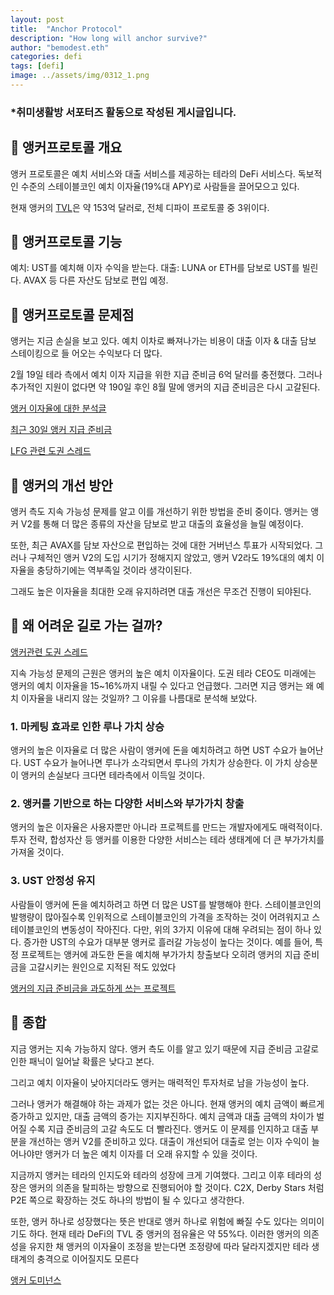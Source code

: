 ```yaml
---
layout: post
title:  "Anchor Protocol"
description: "How long will anchor survive?"
author: "bemodest.eth"
categories: defi
tags: [defi]
image: ../assets/img/0312_1.png
---
```


### *취미생활방 서포터즈 활동으로 작성된 게시글입니다.

## 🔎 앵커프로토콜 개요

앵커 프로토콜은 예치 서비스와 대출 서비스를 제공하는 테라의 DeFi 서비스다.  독보적인 수준의 스테이블코인 예치 이자율(19%대 APY)로 사람들을 끌어모으고 있다.

현재 앵커의 [TVL](https://defillama.com/protocol/anchor)은 약 153억 달러로, 전체 디파이 프로토콜 중 3위이다.

## 🔎 앵커프로토콜 기능

예치: UST를 예치해 이자 수익을 받는다.
대출: LUNA or ETH를 담보로 UST를 빌린다. AVAX 등 다른 자산도 담보로 편입 예정.

## 🔎 앵커프로토콜 문제점

앵커는 지금 손실을 보고 있다. 예치 이차로 빠져나가는 비용이 대출 이자 & 대출 담보 스테이킹으로 들
어오는 수익보다 더 많다.

2월 19일 테라 측에서 예치 이자 지급을 위한 지급 준비금 6억 달러를 충전했다. 그러나 추가적인 지원이 없다면 약 190일 후인 8월 말에 앵커의 지급 준비금은 다시 고갈된다.

[앵커 이자율에 대한 분석글](https://wantfi.com/terra-luna-anchor-protocol-savings-account.html#crypto-flash-crash)

[최근 30일 앵커 지급 준비금](https://terra.engineer/en/terra_addresses/terra1tmnqgvg567ypvsvk6rwsga3srp7e3lg6u0elp8) 

[LFG 관련 도권 스레드](https://twitter.com/stablekwon/status/1483973121564905474) 

## 🔎 앵커의 개선 방안
앵커 측도 지속 가능성 문제를 알고 이를 개선하기 위한 방법을 준비 중이다. 앵커는 앵커 V2를 통해 더 많은 종류의 자산을 담보로 받고 대출의 효율성을 늘릴 예정이다. 

또한, 최근 AVAX를 담보 자산으로 편입하는 것에 대한 거버넌스 투표가 시작되었다. 그러나 구체적인 앵커 V2의
도입 시기가 정해지지 않았고, 앵커 V2라도 19%대의 예치 이자율을 충당하기에는 역부족일 것이라 생각이된다. 

그래도 높은 이자율을 최대한 오래 유지하려면 대출 개선은 무조건 진행이 되야된다.

## 🔎 왜 어려운 길로 가는 걸까?

[앵커관련 도권 스레드](https://twitter.com/stablekwon/status/1486878306880286721) 

지속 가능성 문제의 근원은 앵커의 높은 예치 이자율이다. 도권 테라 CEO도 미래에는 앵커의 예치 이자율을 15~16%까지 내릴 수 있다고 언급했다. 그러면 지금 앵커는 왜 예치 이자율을 내리지 않는 것일까? 그 이유를 나름대로 분석해 보았다.

### 1. 마케팅 효과로 인한 루나 가치 상승

앵커의 높은 이자율로 더 많은 사람이 앵커에 돈을 예치하려고 하면 UST 수요가 늘어난다. UST 수요가
늘어나면 루나가 소각되면서 루나의 가치가 상승한다. 이 가치 상승분이 앵커의 손실보다 크다면 테라측에서 이득일 것이다.

### 2. 앵커를 기반으로 하는 다양한 서비스와 부가가치 창출 

앵커의 높은 이자율은 사용자뿐만 아니라 프로젝트를 만드는 개발자에게도 매력적이다. 투자 전략, 합성자산 등 앵커를 이용한 다양한 서비스는 테라 생태계에 더 큰 부가가치를 가져올 것이다.

### 3. UST 안정성 유지

사람들이 앵커에 돈을 예치하려고 하면 더 많은 UST를 발행해야 한다. 스테이블코인의 발행량이 많아질수록 인위적으로 스테이블코인의 가격을 조작하는 것이 어려워지고 스테이블코인의 변동성이 작아진다. 다만, 위의 3가지 이유에 대해 우려되는 점이 하나 있다. 증가한 UST의 수요가 대부분 앵커로 흘러갈 가능성이 높다는 것이다. 예를 들어, 특정 프로젝트는 앵커에 과도한 돈을 예치해 부가가치 창출보다 오히려 앵커의 지급 준비금을 고갈시키는 원인으로 지적된 적도 있었다

[앵커의 지급 준비금을 과도하게 쓰는 프로젝트](https://twitter.com/crypteff/status/1474052259780513793) 

## 🔎 종합
지금 앵커는 지속 가능하지 않다. 앵커 측도 이를 알고 있기 때문에 지급 준비금 고갈로 인한 패닉이 일어날 확률은 낮다고 본다. 

그리고 예치 이자율이 낮아지더라도 앵커는 매력적인 투자처로 남을 가능성이 높다. 

그러나 앵커가 해결해야 하는 과제가 없는 것은 아니다. 현재 앵커의 예치 금액이 빠르게 증가하고 있지만, 대출 금액의 증가는 지지부진하다. 예치 금액과 대출 금액의 차이가 벌어질 수록 지급 준비금의 고갈 속도도 더 빨라진다. 앵커도 이 문제를 인지하고 대출 부분을 개선하는 앵커 V2를 준비하고 있다. 대출이 개선되어 대출로 얻는 이자 수익이 늘어나야만 앵커가 더 높은 예치 이자를 더 오래 유지할 수 있을 것이다.

지금까지 앵커는 테라의 인지도와 테라의 성장에 크게 기여했다. 그리고 이후 테라의 성장은 앵커의 의존을 탈피하는 방향으로 진행되어야 할 것이다. C2X, Derby Stars 처럼 P2E 쪽으로 확장하는 것도 하나의 방법이 될 수 있다고 생각한다.

또한, 앵커 하나로 성장했다는 뜻은 반대로 앵커 하나로 위험에 빠질 수도 있다는 의미이기도 하다. 현재 테라 DeFi의 TVL 중 앵커의 점유율은 약 55%다. 이러한 앵커의 의존성을 유지한 채 앵커의 이자율이 조정을 받는다면 조정량에 따라 달라지겠지만 테라 생태계의 충격으로 이어질지도 모른다

[앵커 도미넌스](https://defillama.com/chain/Terra)
